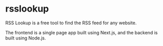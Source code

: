 # rsslookup

RSS Lookup is a free tool to find the RSS feed for any website.

The frontend is a single page app built using Next.js, and the backend is built using Node.js.
